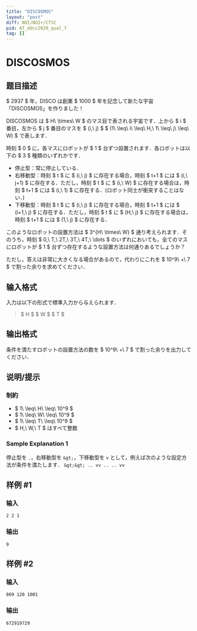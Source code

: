 ```yaml
---
title: "DISCOSMOS"
layout: "post"
diff: NOI/NOI+/CTSC
pid: AT_ddcc2020_qual_f
tag: []
---
```


# DISCOSMOS

## 题目描述

[problemUrl]: https://atcoder.jp/contests/ddcc2020-qual/tasks/ddcc2020_qual_f

$ 2937 $ 年，DISCO は創業 $ 1000 $ 年を記念して新たな宇宙「DISCOSMOS」を作りました！

DISCOSMOS は $ H\ \times\ W $ のマス目で表される宇宙です．上から $ i $ 番目，左から $ j $ 番目のマスを $ (i,\ j) $ $ (1\ \leq\ i\ \leq\ H,\ 1\ \leq\ j\ \leq\ W) $ で表します．

時刻 $ 0 $ に，各マスにロボットが $ 1 $ 台ずつ設置されます．各ロボットは以下の $ 3 $ 種類のいずれかです．

- 停止型：常に停止している．
- 右移動型：時刻 $ t $ に $ (i,\ j) $ に存在する場合，時刻 $ t+1 $ には $ (i,\ j+1) $ に存在する．ただし，時刻 $ t $ に $ (i,\ W) $ に存在する場合は，時刻 $ t+1 $ には $ (i,\ 1) $ に存在する．(ロボット同士が衝突することはない．)
- 下移動型：時刻 $ t $ に $ (i,\ j) $ に存在する場合，時刻 $ t+1 $ には $ (i+1,\ j) $ に存在する．ただし，時刻 $ t $ に $ (H,\ j) $ に存在する場合は，時刻 $ t+1 $ には $ (1,\ j) $ に存在する．

このようなロボットの設置方法は $ 3^{H\ \times\ W} $ 通り考えられます．そのうち，時刻 $ 0,\ T,\ 2T,\ 3T,\ 4T,\ \dots $ のいずれにおいても，全てのマスにロボットが $ 1 $ 台ずつ存在するような設置方法は何通りあるでしょうか？

ただし，答えは非常に大きくなる場合があるので，代わりにこれを $ 10^9\ +\ 7 $ で割った余りを求めてください．

## 输入格式

入力は以下の形式で標準入力から与えられます．

> $ H $ $ W $ $ T $

## 输出格式

条件を満たすロボットの設置方法の数を $ 10^9\ +\ 7 $ で割った余りを出力してください．

## 说明/提示

### 制約

- $ 1\ \leq\ H\ \leq\ 10^9 $
- $ 1\ \leq\ W\ \leq\ 10^9 $
- $ 1\ \leq\ T\ \leq\ 10^9 $
- $ H,\ W,\ T $ はすべて整数

### Sample Explanation 1

停止型を `.`，右移動型を `&gt;`，下移動型を `v` として，例えば次のような設定方法が条件を満たします． ``` &gt;&gt; .. vv .. .. vv ```

## 样例 #1

### 输入

```
2 2 1
```

### 输出

```
9
```

## 样例 #2

### 输入

```
869 120 1001
```

### 输出

```
672919729
```

